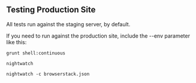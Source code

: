 ## Testing Production Site

All tests run against the staging server, by default.

If you need to run against the production site, include the --env parameter like this:

    grunt shell:continuous

    nightwatch

    nightwatch -c browserstack.json